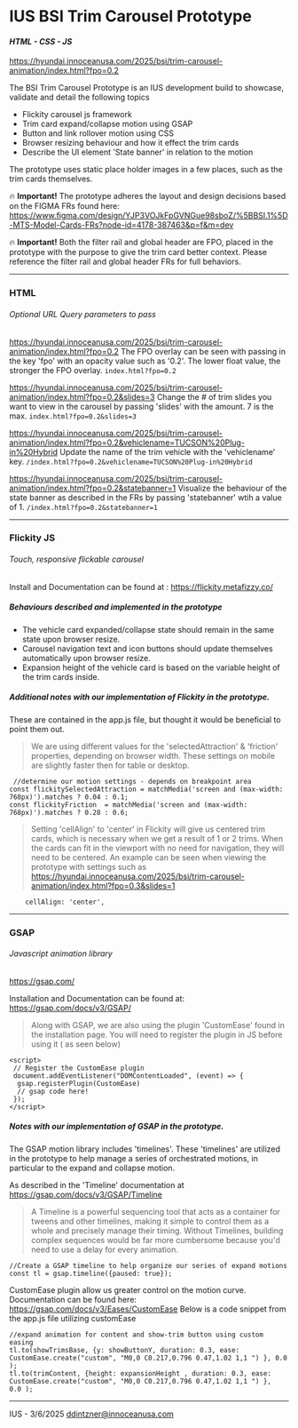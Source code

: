 # IUS BSI Trim Carousel Prototype
#### _HTML - CSS - JS_
https://hyundai.innoceanusa.com/2025/bsi/trim-carousel-animation/index.html?fpo=0.2

The BSI Trim Carousel Prototype is an IUS development build to showcase, validate and detail the following topics

- Flickity carousel js framework 
- Trim card expand/collapse motion using GSAP 
- Button and link rollover motion using CSS
- Browser resizing behaviour and how it effect the trim cards
- Describe the UI element 'State banner' in relation to the motion 

The prototype uses static place holder images in a few places, such as the trim cards themselves.

🔥 **Important!** The prototype adheres the layout and design decisions based on the FIGMA FRs found here: https://www.figma.com/design/YJP3VOJkFpGVNGue98sboZ/%5BBSI.1%5D-MTS-Model-Cards-FRs?node-id=4178-387463&p=f&m=dev

🔥 **Important!** Both the filter rail and global header are FPO, placed in the prototype with the purpose to give the trim card better context.  Please reference the filter rail and global header FRs for full behaviors.

****

### HTML
###### Optional URL Query parameters to pass
https://hyundai.innoceanusa.com/2025/bsi/trim-carousel-animation/index.html?fpo=0.2
The FPO overlay can be seen with passing in the key 'fpo' with an opacity value such as '0.2'. The lower float value, the stronger the FPO overlay. `index.html?fpo=0.2`

https://hyundai.innoceanusa.com/2025/bsi/trim-carousel-animation/index.html?fpo=0.2&slides=3
Change the # of trim slides you want to view in the carousel by passing 'slides' with the amount. 7 is the max. `index.html?fpo=0.2&slides=3`

https://hyundai.innoceanusa.com/2025/bsi/trim-carousel-animation/index.html?fpo=0.2&vehiclename=TUCSON%20Plug-in%20Hybrid
Update the name of the trim vehicle with the 'vehiclename' key. `/index.html?fpo=0.2&vehiclename=TUCSON%20Plug-in%20Hybrid`

https://hyundai.innoceanusa.com/2025/bsi/trim-carousel-animation/index.html?fpo=0.2&statebanner=1
Visualize the behaviour of the state banner as described in the FRs by passing 'statebanner' wtih a value of 1. `/index.html?fpo=0.2&statebanner=1`


****

### Flickity JS
###### Touch, responsive flickable carousel
Install and Documentation can be found at : https://flickity.metafizzy.co/

##### Behaviours described and implemented in the prototype 
- The vehicle card expanded/collapse state should remain in the same state upon browser resize.
- Carousel navigation text and icon buttons should update themselves automatically upon browser resize.
- Expansion height of the vehicle card is based on the variable height of the trim cards inside.

##### Additional notes with our implementation of Flickity in the prototype. 
These are contained in the app.js file, but thought it would be beneficial to point them out.
>We are using different values for the 'selectedAttraction' & 'friction' properties, depending on browser width. These settings on mobile are slightly faster then for table or desktop.

```
 //determine our motion settings - depends on breakpoint area
const flickitySelectedAttraction = matchMedia('screen and (max-width: 768px)').matches ? 0.04 : 0.1;
const flickityFriction  = matchMedia('screen and (max-width: 768px)').matches ? 0.28 : 0.6;
```

>Setting 'cellAlign' to 'center' in Flickity will give us centered trim cards, which is necessary when we get a result of 1 or 2 trims. When the cards can fit in the viewport with no need for navigation, they will need to be centered.  An example can be seen when viewing the prototype with settings such as https://hyundai.innoceanusa.com/2025/bsi/trim-carousel-animation/index.html?fpo=0.3&slides=1
```
    cellAlign: 'center',
```

****

### GSAP
###### Javascript animation library
https://gsap.com/

Installation and Documentation can be found at: https://gsap.com/docs/v3/GSAP/ 

> Along with GSAP, we are also using the plugin 'CustomEase' found in the installation page.
You will need to register the plugin in JS before using it ( as seen below)
```
<script>
 // Register the CustomEase plugin
 document.addEventListener("DOMContentLoaded", (event) => {
  gsap.registerPlugin(CustomEase)
  // gsap code here!
 });
</script>
```

##### Notes with our implementation of GSAP in the prototype. 

The GSAP motion library includes 'timelines'. These 'timelines' are utilized in the prototype to help manage a series of orchestrated motions, in particular to the expand and collapse motion.

As described in the 'Timeline' documentation at https://gsap.com/docs/v3/GSAP/Timeline
>A Timeline is a powerful sequencing tool that acts as a container for tweens and other timelines, making it simple to control them as a whole and precisely manage their timing. Without Timelines, building complex sequences would be far more cumbersome because you'd need to use a delay for every animation.

```
//Create a GSAP timeline to help organize our series of expand motions
const tl = gsap.timeline({paused: true});
```

CustomEase plugin allow us greater control on the motion curve. Documentation can be found here: https://gsap.com/docs/v3/Eases/CustomEase 
Below is a code snippet from the app.js file utilizing customEase
```
//expand animation for content and show-trim button using custom easing
tl.to(showTrimsBase, {y: showButtonY, duration: 0.3, ease: CustomEase.create("custom", "M0,0 C0.217,0.796 0.47,1.02 1,1 ") }, 0.0 );
tl.to(trimContent, {height: expansionHeight , duration: 0.3, ease: CustomEase.create("custom", "M0,0 C0.217,0.796 0.47,1.02 1,1 ") },  0.0 );
```

****

IUS - 3/6/2025
ddintzner@innoceanusa.com

